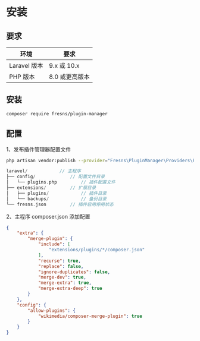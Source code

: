 # 安装

## 要求

| 环境 | 要求 |
| --- | --- |
| Laravel 版本 | 9.x 或 10.x |
| PHP 版本 | 8.0 或更高版本 |

## 安装

```bash
composer require fresns/plugin-manager
```

## 配置

1、发布插件管理器配置文件

```bash
php artisan vendor:publish --provider="Fresns\PluginManager\Providers\PluginServiceProvider"
```

```php
laravel/            // 主程序
├── config/             // 配置文件目录
│   └── plugins.php         // 插件配置文件
├── extensions/         // 扩展目录
│   ├── plugins/            // 插件目录
│   └── backups/            // 备份目录
└── fresns.json         // 插件启用停用状态
```

2、主程序 composer.json 添加配置

```json
{
    "extra": {
        "merge-plugin": {
            "include": [
                "extensions/plugins/*/composer.json"
            ],
            "recurse": true,
            "replace": false,
            "ignore-duplicates": false,
            "merge-dev": true,
            "merge-extra": true,
            "merge-extra-deep": true
        }
    },
    "config": {
        "allow-plugins": {
            "wikimedia/composer-merge-plugin": true
        }
    }
}
```
